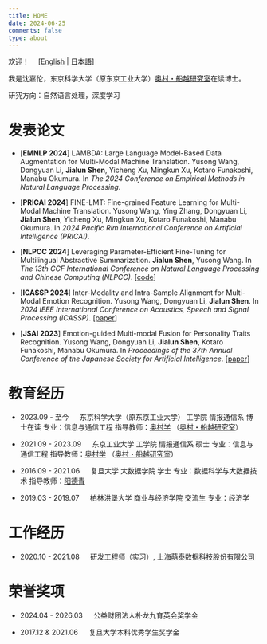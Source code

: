 ```yaml
---
title: HOME
date: 2024-06-25
comments: false
type: about
---
```


欢迎！&emsp; [[English](./) | [日本語](./ja)]

我是沈嘉伦，东京科学大学（原东京工业大学）[奥村・船越研究室](https://lr-www.pi.titech.ac.jp/wp/)在读博士。

研究方向：自然语言处理，深度学习


# 发表论文

- [__EMNLP 2024__] LAMBDA: Large Language Model-Based Data Augmentation for Multi-Modal Machine Translation. Yusong Wang, Dongyuan Li, __Jialun Shen__, Yicheng Xu, Mingkun Xu, Kotaro Funakoshi, Manabu Okumura. In _The 2024 Conference on Empirical Methods in Natural Language Processing_.

- [__PRICAI 2024__] FINE-LMT: Fine-grained Feature Learning for Multi-Modal Machine Translation. Yusong Wang, Ying Zhang, Dongyuan Li, __Jialun Shen__, Yicheng Xu, Mingkun Xu, Kotaro Funakoshi, Manabu Okumura. In _2024 Pacific Rim International Conference on Artificial Intelligence (PRICAI)_.

- [__NLPCC 2024__] Leveraging Parameter-Efficient Fine-Tuning for Multilingual Abstractive Summarization. __Jialun Shen__, Yusong Wang. In _The 13th CCF International Conference on Natural Language Processing and Chinese Computing (NLPCC)_. [[code](https://github.com/sgallon-rin/peft-mas)]

- [__ICASSP 2024__] Inter-Modality and Intra-Sample Alignment for Multi-Modal Emotion Recognition. Yusong Wang, Dongyuan Li, __Jialun Shen__. In _2024 IEEE International Conference on Acoustics, Speech and Signal Processing (ICASSP)_. [[paper](https://ieeexplore.ieee.org/abstract/document/10446571)]

- [__JSAI 2023__] Emotion-guided Multi-modal Fusion for Personality Traits Recognition. Yusong Wang, Dongyuan Li, __Jialun Shen__, Kotaro Funakoshi, Manabu Okumura. In _Proceedings of the 37th Annual Conference of the Japanese Society for Artificial Intelligence_. [[paper](https://www.jstage.jst.go.jp/article/pjsai/JSAI2023/0/JSAI2023_2U4IS2c03/_article/-char/en)]


# 教育经历

- 2023.09 - 至今 &emsp; 东京科学大学（原东京工业大学） 工学院 情报通信系 博士在读
  专业：信息与通信工程
  指导教师：[奥村学](http://www.lr.pi.titech.ac.jp/~oku/index-e.html) （[奥村・船越研究室](https://lr-www.pi.titech.ac.jp/wp/)）

- 2021.09 - 2023.09 &emsp; 东京工业大学 工学院 情报通信系 硕士
  专业：信息与通信工程
  指导教师：[奥村学](http://www.lr.pi.titech.ac.jp/~oku/index-e.html) （[奥村・船越研究室](https://lr-www.pi.titech.ac.jp/wp/)）

- 2016.09 - 2021.06 &emsp; 复旦大学 大数据学院 学士
  专业：数据科学与大数据技术
  指导教师：[阳德青](http://kw.fudan.edu.cn/people/yangdeqing_CN/)

- 2019.03 - 2019.07 &emsp; 柏林洪堡大学 商业与经济学院 交流生
  专业：经济学


# 工作经历

- 2020.10 - 2021.08 &emsp; 研发工程师（实习）, [上海萌泰数据科技股份有限公司](http://www.monetware.com)


# 荣誉奖项

- 2024.04 - 2026.03 &emsp; 公益财团法人朴龙九育英会奖学金

[//]: # (- 2023.09 - 2026.09 &emsp; 东京工业大学Tsubame博士学生奖学金)

- 2017.12 & 2021.06 &emsp; 复旦大学本科优秀学生奖学金
